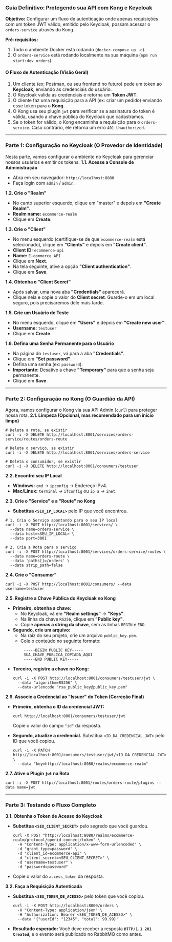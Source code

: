 ### **Guia Definitivo: Protegendo sua API com Kong e Keycloak**

**Objetivo:** Configurar um fluxo de autenticação onde apenas requisições com um token JWT válido, emitido pelo Keycloak, possam acessar o `orders-service` através do Kong.

**Pré-requisitos:**
1. Todo o ambiente Docker está rodando (`docker-compose up -d`).
2. O `orders-service` está rodando localmente na sua máquina (`npm run start:dev orders`).

#### **O Fluxo de Autenticação (Visão Geral)**
1. Um cliente (ex: Postman, ou seu frontend no futuro) pede um token ao **Keycloak**, enviando as credenciais do usuário.
2. O Keycloak valida as credenciais e retorna um **Token JWT**.
3. O cliente faz uma requisição para a API (ex: criar um pedido) enviando esse token para o **Kong**.
4. O Kong usa seu plugin `jwt` para verificar se a assinatura do token é válida, usando a chave pública do Keycloak que cadastramos.
5. Se o token for válido, o Kong encaminha a requisição para o `orders-service`. Caso contrário, ele retorna um erro `401 Unauthorized`.
---

### **Parte 1: Configuração no Keycloak (O Provedor de Identidade)**
Nesta parte, vamos configurar o ambiente no Keycloak para gerenciar nossos usuários e emitir os tokens.
**1.1. Acesse a Console de Administração**
- Abra em seu navegador: `http://localhost:8080`
- Faça login com `admin` / `admin`.

**1.2. Crie o "Realm"**
- No canto superior esquerdo, clique em "master" e depois em **"Create Realm"**.
- **Realm name:** `ecommerce-realm`
- Clique em **Create**.

**1.3. Crie o "Client"**
- No menu esquerdo (certifique-se de que `ecommerce-realm` está selecionado), clique em **"Clients"** e depois em **"Create client"**.
- **Client ID:** `ecommerce-api`
- **Name:** `E-commerce API`
- Clique em **Next**.
- Na tela seguinte, ative a opção **"Client authentication"**.
- Clique em **Save**.

**1.4. Obtenha o "Client Secret"**
- Após salvar, uma nova aba **"Credentials"** aparecerá.
- Clique nela e copie o valor do **Client secret**. Guarde-o em um local seguro, pois precisaremos dele mais tarde.

**1.5. Crie um Usuário de Teste**
- No menu esquerdo, clique em **"Users"** e depois em **"Create new user"**.
- **Username:** `testuser`
- Clique em **Create**.

**1.6. Defina uma Senha Permanente para o Usuário**
- Na página do `testuser`, vá para a aba **"Credentials"**.
- Clique em **"Set password"**.
- Defina uma senha (ex: `password`).
- **Importante:** Desative a chave **"Temporary"** para que a senha seja permanente.
- Clique em **Save**.
---

### **Parte 2: Configuração no Kong (O Guardião da API)**
Agora, vamos configurar o Kong via sua API Admin (`curl`) para proteger nossa rota.
**2.1. Limpeza (Opcional, mas recomendado para um início limpo)**
```
# Deleta a rota, se existir
curl -i -X DELETE http://localhost:8001/services/orders-service/routes/orders-route

# Deleta o serviço, se existir
curl -i -X DELETE http://localhost:8001/services/orders-service

# Deleta o consumidor, se existir
curl -i -X DELETE http://localhost:8001/consumers/testuser
```

**2.2. Encontre seu IP Local**
- **Windows:** `cmd` -> `ipconfig` -> Endereço IPv4.
- **Mac/Linux:** `terminal` -> `ifconfig` ou `ip a` -> `inet`.

**2.3. Crie o "Service" e a "Route" no Kong**
- **Substitua `<SEU_IP_LOCAL>`** pelo IP que você encontrou.

```
# 1. Cria o Serviço apontando para o seu IP local
curl -i -X POST http://localhost:8001/services/ \
  --data name=orders-service \
  --data host=<SEU_IP_LOCAL> \
  --data port=3001

# 2. Cria a Rota para o serviço
curl -i -X POST http://localhost:8001/services/orders-service/routes \
  --data name=orders-route \
  --data 'paths[]=/orders' \
  --data strip_path=false
```

**2.4. Crie o "Consumer"**
```
curl -i -X POST http://localhost:8001/consumers/ --data username=testuser
```

**2.5. Registre a Chave Pública do Keycloak no Kong**
- **Primeiro, obtenha a chave:**
    - No Keycloak, vá em **"Realm settings"** -> **"Keys"**.
    - Na linha da chave `RS256`, clique em **"Public key"**.
    - Copie **apenas a string da chave**, sem as linhas `BEGIN` e `END`.
- **Segundo, crie um arquivo:**
    - Na raiz do seu projeto, crie um arquivo `public_key.pem`.
    - Cole o conteúdo no seguinte formato:
```
        -----BEGIN PUBLIC KEY-----
        SUA_CHAVE_PUBLICA_COPIADA_AQUI
        -----END PUBLIC KEY-----
 ```

- **Terceiro, registre a chave no Kong:**
    ```
    curl -i -X POST http://localhost:8001/consumers/testuser/jwt \
      --data "algorithm=RS256" \
      --data-urlencode "rsa_public_key@public_key.pem"
    ```
    
**2.6. Associe a Credencial ao "Issuer" do Token (Correção Final)**

- **Primeiro, obtenha o ID da credencial JWT:**
    ```
    curl http://localhost:8001/consumers/testuser/jwt
    ```
    Copie o valor do campo `"id"` da resposta.
    
- **Segundo, atualize a credencial.** Substitua `<ID_DA_CREDENCIAL_JWT>` pelo ID que você copiou.
    ```
    curl -i -X PATCH http://localhost:8001/consumers/testuser/jwt/<ID_DA_CREDENCIAL_JWT> \
      --data "key=http://localhost:8080/realms/ecommerce-realm"
    ```

**2.7. Ative o Plugin `jwt` na Rota**
```
curl -i -X POST http://localhost:8001/routes/orders-route/plugins --data name=jwt
```

---

### **Parte 3: Testando o Fluxo Completo**

**3.1. Obtenha o Token de Acesso do Keycloak**

- **Substitua `<SEU_CLIENT_SECRET>`** pelo segredo que você guardou.
    ```
    curl -X POST "http://localhost:8080/realms/ecommerce-realm/protocol/openid-connect/token" \
      -H "Content-Type: application/x-www-form-urlencoded" \
      -d "grant_type=password" \
      -d "client_id=ecommerce-api" \
      -d "client_secret=<SEU_CLIENT_SECRET>" \
      -d "username=testuser" \
      -d "password=password"
    ```
    
- Copie o valor do `access_token` da resposta.
    

**3.2. Faça a Requisição Autenticada**

- **Substitua `<SEU_TOKEN_DE_ACESSO>`** pelo token que você copiou.
    ```
    curl -i -X POST http://localhost:8000/orders \
      -H "Content-Type: application/json" \
      -H "Authorization: Bearer <SEU_TOKEN_DE_ACESSO>" \
      --data '{"userId": "12345", "total": 99.99}'
    ```
- **Resultado esperado:** Você deve receber a resposta **`HTTP/1.1 201 Created`**, e o evento será publicado no RabbitMQ como antes.